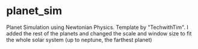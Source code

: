# planet_sim
Planet Simulation using Newtonian Physics.
Template by "TechwithTim".
I added the rest of the planets and changed the scale and window size to fit the whole solar system (up to neptune, the farthest planet)
